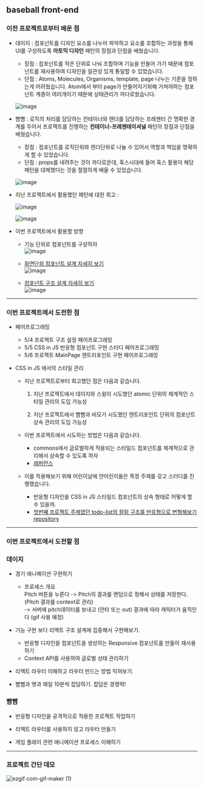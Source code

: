 ## baseball front-end

### 이전 프로젝트로부터 배운 점

- 데이지 : 컴포넌트를 디자인 요소를 나누어 파악하고 요소를 조합하는 과정을 통해 UI를 구성하도록 **아토믹 디자인** 패턴의 장점과 단점을 배웠습니다.
  - 장점 : 컴포넌트를 작은 단위로 나눠 조합하며 기능을 만들어 가기 때문에 컴포넌트를 재사용하여 디자인을 일관성 있게 통일할 수 있었습니다.
  - 단점 : Atoms, Molecules, Organisms, template, page 나누는 기준을 정하는게 어려웠습니다. Atom에서 부터 page가 만들어지기위해 거쳐야하는 컴포넌트 계층이 여러개이기 때문에 상태관리가 까다로웠습니다. 

  ![image](https://user-images.githubusercontent.com/13144573/117402089-b424a400-af40-11eb-9ae4-1df5c365d4a5.png)

- 빰빰 : 로직의 처리를 담당하는 컨테이너와 렌더를 담당하는 프레젠터 간 명확한 경계를 두어서 프로젝트를 진행하는 **컨테이너-프레젠테이셔널** 패턴의 장점과 단점을 배웠습니다.
  - 장점 : 컴포넌트를 로직단위와 렌더단위로 나눌 수 있어서 역할과 책임을 명확하게 할 수 있었습니다.
  - 단점 : props를 내려주는 것이 까다로운데, 훅스시대에 들어 훅스 활용이 해당 패턴을 대체했다는 것을 절절하게 배울 수 있었습니다.

  ![image](https://user-images.githubusercontent.com/13144573/117402182-e2a27f00-af40-11eb-9957-f8471e23885e.png)

- 지난 프로젝트에서 활용했던 패턴에 대한 회고 : 

  ![image](https://user-images.githubusercontent.com/13144573/117402500-7a07d200-af41-11eb-9b97-2555a6bade52.png)

  ![image](https://user-images.githubusercontent.com/13144573/117402636-bc311380-af41-11eb-9f54-ad53b32c13ab.png)

- 이번 프로젝트에서 활용할 방향

  - 기능 단위로 컴포넌트를 구성하자  
    ![image](https://user-images.githubusercontent.com/13144573/117402926-47aaa480-af42-11eb-9190-1f550cd8de9e.png)

  - [화면단위 컴포넌트 설계 자세히 보기](https://docs.google.com/presentation/d/17GzlcYPIwqRzOevI68n761RX7-3Yo5lIQd3g43VZFcY/edit?usp=sharing)  
    ![image](https://user-images.githubusercontent.com/13144573/117404668-4d55b980-af45-11eb-99af-e920c2104881.png)
    
  - [컴포넌트 구조 설계 자세히 보기](https://viewer.diagrams.net/?highlight=0000ff&edit=_blank&layers=1&nav=1&title=baseball.front.drawio#R1Zpdb5swFIZ%2FDdJ2sSlgSOCy%2BeiH1Gid0LT20gMXvBGcOqYJ%2B%2FUzwYQQ045GIXaugg%2B2wc85x37tYIDJYnND4TKekxAlhjUINwaYGpZl2taQ%2FxSWvLS4plMaIopDUak2%2BPgvEsaBsGY4RKtGRUZIwvCyaQxImqKANWyQUrJuVnsmSfOpSxghyeAHMJGtP3HIYjEKa1TbbxGO4urJ5tAr7yxgVVmMZBXDkKz3TGBmgAklhJVXi80EJQW8ikvZ7vqNu7sXoyhlXRrc3f%2F4lUXf06fV6wt8Ac4c%2BdEXMYwVy6sBo5CPXxQJZTGJSAqTWW0dU5KlISp6HfBSXeeekCU3mtz4GzGWC2fCjBFuitkiEXfRBrPHveunoquvjihNN6LnbSGvCimj%2BeO2olkV99oVxbrhttRo%2BYAoXiCGqDCWwy7G%2BiZNYVqRjAboHYRVVEIaIfZOveHO5zxZEOFvQ3PejqIEMvzafA8oojba1asdyy%2BEbz%2FgZ9HvK0wy8aRb3vNDEfyHAdB07zrGDPlLuEWw5jnedKXoFlGGNu%2BTlEcuGgxFfuTN4rrONrNKoXgv06p6J0dVtNclJ0Zdk%2BJjKXHC6Lc6Rr%2BnMvotKfrnEKc6Rv9u3VMW%2FkBidQMX6jlZoAnK7sgJ9MXJvgxOrmpOzmVw2kFRBmoogZIgcQm5LC6DjCb5mMLgTzHn%2Fo9WjfZU7AZNdkBG10Zuh%2FP06kajJds6bsm2zrhmex3XbHPQHgZnkqxAH6ceqcO0dOobuX0ep3rSJDcnIUzULwf24S5EtQ6rhOAeqiliECd%2BQCjSg5oNtKMmb3QfEpgjeo9XTFNoI%2BXQZC3rk4AiHwUMk1Q5sUOtpn6TZMqqdpLRYjxltGlLzlNOTpa5tzw1Cc11ZQbU5%2BeodVLTFZjtdAQ26g2YLDNWKOG4xjDU4MzHkY48OwLrbQNlyWJDJ2DAPXIB6A%2BYrDN0AiZFWNc5rD9g8rliLcy04zXqmpG9nQZZsibTmZfy41hLVmSfjNnEcF3DmxizqeFdGW554Riea8zGhntleJzyYLuhMsD1Z%2B2wDltO1s6MVZZrZRgK0aYe2bFqrb%2BZrl2t7ZBpkcDAOxJbf3%2B7upcWaV33Uv1Fmixz9UZmK9dt1QtdwL8sjnkQby1fRrSxc3tjJ2tef%2FztLn0mygPtcDpr24K651w3gSWxmmK4IGl4jVES6gesZTI7LzB5f%2BAvKcegHJXt6hZbLVsDzIJ4nDGmwXGQxKu%2F0OLF%2BvvJ7b29r1DB7B8%3D)  
    ![image](https://user-images.githubusercontent.com/13144573/117404828-9443af00-af45-11eb-8b66-9cfa3656b62e.png)

---
### 이번 프로젝트에서 도전한 점

- 페어프로그래밍  
  - 5/4 프로젝트 구조 설정 페어프로그래밍
  - 5/5 CSS in JS 반응형 컴포넌트 구현 스터디 페어프로그래밍
  - 5/6 프로젝트 MainPage 엔트리포인트 구현 페어프로그래밍

- CSS in JS 에서의 스타일 관리

  - 지난 프로젝트로부터 회고했던 점은 다음과 같습니다.

    1) 지난 프로젝트에서 데이지와 스윙이 시도했던 atomic 단위의 체계적인 스타일 관리의 도입 가능성

    2) 지난 프로젝트에서 빰빰과 비모가 시도했던 엔트리포인트 단위의 컴포넌트 상속 관리의 도입 가능성

  - 이번 프로젝트에서 시도하는 방법은 다음과 같습니다.

    - commons에서 글로벌하게 적용되는 스타일드 컴포넌트를 체계적으로 관리해서 상속할 수 있도록 하자
    - [레퍼런스](https://thebook.io/080203/ch24/03/01/)

  - 이를 적용해보기 위해 어린이날에 안어린이들은 특정 주제를 갖고 스터디를 진행했습니다.

    - 반응형 디자인을 CSS in JS 스타일드 컴포넌트의 상속 형태로 어떻게 할 수 있을까.
    - [첫번째 프로젝트 주제였던 todo-list의 컬럼 구조를 반응형으로 변형해보기 repository](https://github.com/ppamppamman/study-responsive)

---
### 이번 프로젝트에서 도전할 점

### 데이지

- 경기 애니메이션 구현하기
  - 프로세스 개요  
    Pitch 버튼을 누른다 -> Pitch의 결과를 랜덤으로 정해서 상태를 저장한다. (Pitch 결과를 context로 관리)  
    -> 서버에 pitch데이터를 보내고 (안타 또는 out) 결과에 따라 캐릭터가 움직인다 (gif 사용 예정)

- 기능 구현 보다 리액트 구조 설계에 집중해서 구현해보기.
  - 반응형 디자인을 컴포넌트을 생성하는 Responsive 컴포넌트를 만들어 재사용 하기
  - Context API를 사용하여 글로벌 상태 관리하기
- 리액트 라우터 이해하고 라우터 만드는 방법 익혀보기.
- 빰빰과 뱃과 매일 10분씩 잡담하기. 잡담은 경쟁력!

### 빰빰

- 반응형 디자인을 공격적으로 적용한 프로젝트 작업하기

- 리액트 라우터를 사용하지 않고 라우터 만들기

- 게임 플레이 관련 애니메이션 프로세스 이해하기
  

---
### 프로젝트 간단 데모
![ezgif com-gif-maker (1)](https://user-images.githubusercontent.com/13144573/117411998-2f8d5200-af4f-11eb-886e-31ee84207f79.gif)
